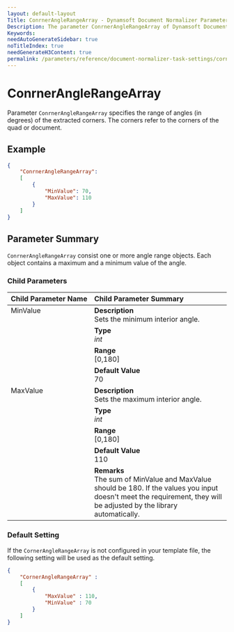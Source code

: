 ```yaml
---
layout: default-layout
Title: ConrnerAngleRangeArray - Dynamsoft Document Normalizer Parameters
Description: The parameter ConrnerAngleRangeArray of Dynamsoft Document Normalizer is XXX.
Keywords:
needAutoGenerateSidebar: true
noTitleIndex: true
needGenerateH3Content: true
permalink: /parameters/reference/document-normalizer-task-settings/corner-angle-range-array.html
---
```


# ConrnerAngleRangeArray

Parameter `ConrnerAngleRangeArray` specifies the range of angles (in degrees) of the extracted corners. The corners refer to the corners of the quad or document.

## Example

```json
{
    "ConrnerAngleRangeArray":
    [
        {
            "MinValue": 70,
            "MaxValue": 110
        }
    ]
}
```

## Parameter Summary

`ConrnerAngleRangeArray` consist one or more angle range objects. Each object contains a maximum and a minimum value of the angle.

### Child Parameters

<table style = "text-align:left">
    <thead>
        <tr>
            <th nowrap="nowrap">Child Parameter Name</th>
            <th nowrap="nowrap">Child Parameter Summary</th>
        </tr>
    </thead>
    <tr>
        <td rowspan = "4" style="vertical-align:text-top">MinValue</td>
        <td><b>Description</b><br>Sets the minimum interior angle.
        </td>
    </tr>
    <tr>
        <td><b>Type</b><br><i>int</i>
        </td>
    </tr>
    <tr>
        <td><b>Range</b><br>[0,180]
        </td>
    </tr>
    <tr>
        <td><b>Default Value</b><br>70
        </td>
    </tr>
    <tr>
        <td rowspan = "5" style="vertical-align:text-top">MaxValue</td>
        <td><b>Description</b><br>Sets the maximum interior angle.
        </td>
    </tr>
    <tr>
        <td><b>Type</b><br><i>int</i>
        </td>
    </tr>
    <tr>
        <td><b>Range</b><br>[0,180]
        </td>
    </tr>
    <tr>
        <td><b>Default Value</b><br>110</td>
    </tr>
    <tr>
        <td><b>Remarks</b><br>The sum of MinValue and MaxValue should be 180. If the values you input doesn't meet the requirement, they will be adjusted by the library automatically.
        </td>
    </tr>
</table>

### Default Setting

If the `CornerAngleRangeArray` is not configured in your template file, the following setting will be used as the default setting.

```json
{
    "CornerAngleRangeArray" : 
    [
        {
            "MaxValue" : 110,
            "MinValue" : 70
        }
    ]
}
```
